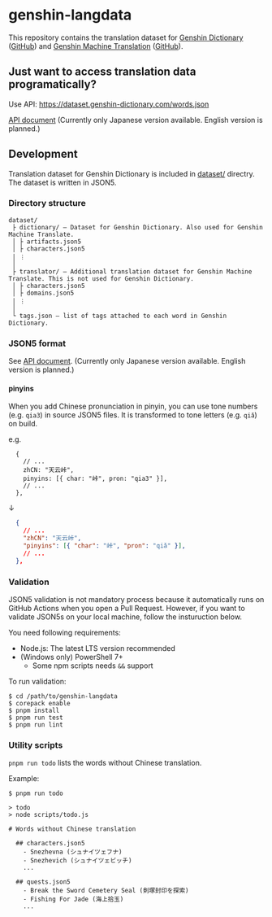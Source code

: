 # genshin-langdata

This repository contains the translation dataset for [Genshin Dictionary](https://genshin-dictionary.com) ([GitHub](https://github.com/xicri/genshin-dictionary)) and [Genshin Machine Translation](https://translate.genshin-dictionary.com/) ([GitHub](https://github.com/xicri/genshin-translate)).

## Just want to access translation data programatically?

Use API: https://dataset.genshin-dictionary.com/words.json

[API document](https://genshin-dictionary.com/opendata/) (Currently only Japanese version available. English version is planned.)

## Development

Translation dataset for Genshin Dictionary is included in [dataset/](https://github.com/xicri/genshin-langdata/tree/main/dataset) directry.
The dataset is written in JSON5.

### Directory structure

```
dataset/
 ├ dictionary/ ― Dataset for Genshin Dictionary. Also used for Genshin Machine Translate.
 │ ├ artifacts.json5
 │ ├ characters.json5
 │ ︙
 │
 ├ translator/ ― Additional translation dataset for Genshin Machine Translate. This is not used for Genshin Dictionary.
 │ ├ characters.json5
 │ ├ domains.json5
 │ ︙
 │
 └ tags.json ― list of tags attached to each word in Genshin Dictionary.
```

### JSON5 format

See [API document](https://genshin-dictionary.com/opendata/). (Currently only Japanese version available. English version is planned.)

#### pinyins

When you add Chinese pronunciation in pinyin, you can use tone numbers (e.g. `qia3`) in source JSON5 files. It is transformed to tone letters (e.g. `qiǎ`) on build.

e.g.

```json5
  {
    // ...
    zhCN: "天云峠",
    pinyins: [{ char: "峠", pron: "qia3" }],
    // ...
  },
```
↓
```json
  {
    // ...
    "zhCN": "天云峠",
    "pinyins": [{ "char": "峠", "pron": "qiǎ" }],
    // ...
  },
```

### Validation

JSON5 validation is not mandatory process because it automatically runs on GitHub Actions when you open a Pull Request.
However, if you want to validate JSON5s on your local machine, follow the insturuction below.

You need following requirements:

- Node.js: The latest LTS version recommended
- (Windows only) PowerShell 7+
  - Some npm scripts needs `&&` support

To run validation:

```shell
$ cd /path/to/genshin-langdata
$ corepack enable
$ pnpm install
$ pnpm run test
$ pnpm run lint
```

### Utility scripts

`pnpm run todo` lists the words without Chinese translation.

Example:

```shell
$ pnpm run todo

> todo
> node scripts/todo.js

# Words without Chinese translation

  ## characters.json5
    - Snezhevna (シュナイツェフナ)
    - Snezhevich (シュナイツェビッチ)
    ...

  ## quests.json5
    - Break the Sword Cemetery Seal (剣塚封印を探索)
    - Fishing For Jade (海上拾玉)
    ...
```
